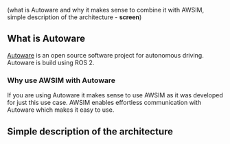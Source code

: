 (what is Autoware and why it makes sense to combine it with AWSIM, simple description of the architecture - **screen**)

## What is Autoware

[Autoware](https://www.autoware.org/autoware) is an open source software project for autonomous driving.
Autoware is build using ROS 2.

### Why use AWSIM with Autoware

If you are using Autoware it makes sense to use AWSIM as it was developed for just this use case.
AWSIM enables effortless communication with Autoware which makes it easy to use.
<!-- TODO -->

## Simple description of the architecture
<!-- TODO -->
